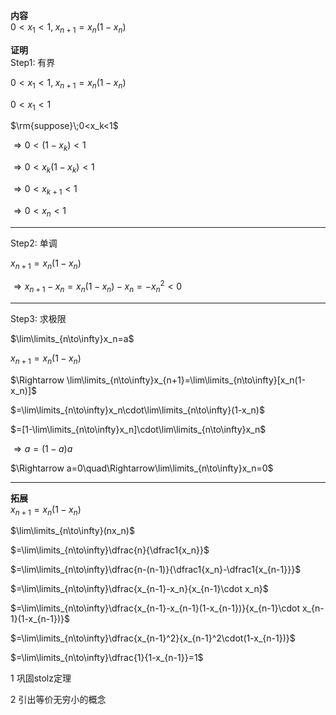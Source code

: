 **内容**  
$0<x_1<1,\; x_{n+1}=x_n(1-x_n)$  
  
**证明**  
Step1: 有界  
  
$0<x_1<1,\; x_{n+1}=x_n(1-x_n)$  
  
$0<x_1<1$  
  
$\rm{suppose}\;0<x_k<1$  
  
$\Rightarrow 0<(1-x_k)<1$  
  
$\Rightarrow 0<x_k(1-x_k)<1$  
  
$\Rightarrow 0<x_{k+1}<1$  
  
$\Rightarrow 0<x_{n}<1$  
  
---  
  
Step2: 单调  
  
$x_{n+1}=x_n(1-x_n)$  
  
$\Rightarrow x_{n+1}-x_n=x_n(1-x_n)-x_n=-x_n^2<0$  
  
---  
  
Step3: 求极限  
  
$\lim\limits_{n\to\infty}x_n=a$  
  
$x_{n+1}=x_n(1-x_n)$  
  
$\Rightarrow \lim\limits_{n\to\infty}x_{n+1}=\lim\limits_{n\to\infty}[x_n(1-x_n)]$  
  
$=\lim\limits_{n\to\infty}x_n\cdot\lim\limits_{n\to\infty}(1-x_n)$  
  
$=[1-\lim\limits_{n\to\infty}x_n]\cdot\lim\limits_{n\to\infty}x_n$  
  
$\Rightarrow a=(1-a)a$  
  
$\Rightarrow a=0\quad\Rightarrow\lim\limits_{n\to\infty}x_n=0$  
  
---  
  
**拓展**  
$x_{n+1}=x_n(1-x_n)$  
  
$\lim\limits_{n\to\infty}(nx_n)$  
  
$=\lim\limits_{n\to\infty}\dfrac{n}{\dfrac1{x_n}}$  
  
$=\lim\limits_{n\to\infty}\dfrac{n-(n-1)}{\dfrac1{x_n}-\dfrac1{x_{n-1}}}$  
  
$=\lim\limits_{n\to\infty}\dfrac{x_{n-1}-x_n}{x_{n-1}\cdot x_n}$  
  
$=\lim\limits_{n\to\infty}\dfrac{x_{n-1}-x_{n-1}(1-x_{n-1})}{x_{n-1}\cdot x_{n-1}(1-x_{n-1})}$  
  
$=\lim\limits_{n\to\infty}\dfrac{x_{n-1}^2}{x_{n-1}^2\cdot(1-x_{n-1})}$  
  
$=\lim\limits_{n\to\infty}\dfrac{1}{1-x_{n-1}}=1$  
  
1 巩固stolz定理  
  
2 引出等价无穷小的概念  
